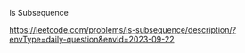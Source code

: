 Is Subsequence

https://leetcode.com/problems/is-subsequence/description/?envType=daily-question&envId=2023-09-22
